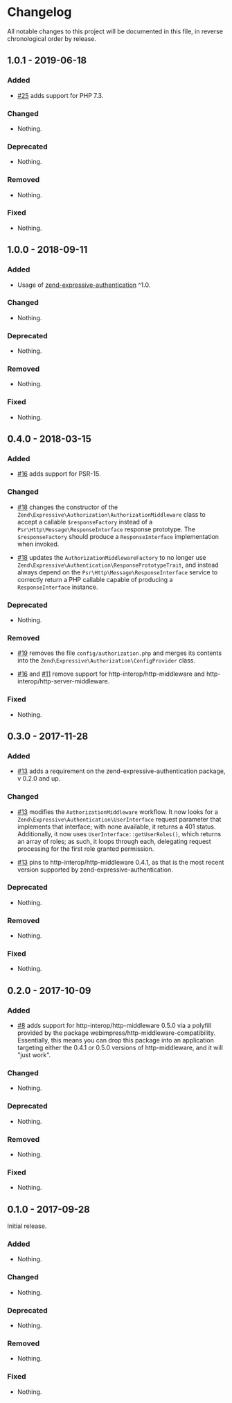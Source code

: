 # Changelog

All notable changes to this project will be documented in this file, in reverse chronological order by release.

## 1.0.1 - 2019-06-18

### Added

- [#25](https://github.com/zendframework/zend-expressive-authorization/pull/25) adds support for PHP 7.3.

### Changed

- Nothing.

### Deprecated

- Nothing.

### Removed

- Nothing.

### Fixed

- Nothing.

## 1.0.0 - 2018-09-11

### Added

- Usage of [zend-expressive-authentication](https://github.com/zendframework/zend-expressive-authentication)
  ^1.0.

### Changed

- Nothing.

### Deprecated

- Nothing.

### Removed

- Nothing.

### Fixed

- Nothing.

## 0.4.0 - 2018-03-15

### Added

- [#16](https://github.com/zendframework/zend-expressive-authorization/pull/16) adds
  support for PSR-15.

### Changed

- [#18](https://github.com/zendframework/zend-expressive-authorization/pull/18)
  changes the constructor of the `Zend\Expressive\Authorization\AuthorizationMiddleware`
  class to accept a callable `$responseFactory` instead of a
  `Psr\Http\Message\ResponseInterface` response prototype. The
  `$responseFactory` should produce a `ResponseInterface` implementation when
  invoked.

- [#18](https://github.com/zendframework/zend-expressive-authorization/pull/18)
  updates the `AuthorizationMiddlewareFactory` to no longer use
  `Zend\Expressive\Authentication\ResponsePrototypeTrait`, and instead always
  depend on the `Psr\Http\Message\ResponseInterface` service to correctly return
  a PHP callable capable of producing a `ResponseInterface` instance.

### Deprecated

- Nothing.

### Removed

- [#19](https://github.com/zendframework/zend-expressive-authorization/pull/19)
  removes the file `config/authorization.php` and merges its contents into the
  `Zend\Expressive\Authorization\ConfigProvider` class.

- [#16](https://github.com/zendframework/zend-expressive-authorization/pull/16) and
  [#11](https://github.com/zendframework/zend-expressive-authorization/pull/11)
  remove support for http-interop/http-middleware and
  http-interop/http-server-middleware.

### Fixed

- Nothing.

## 0.3.0 - 2017-11-28

### Added

- [#13](https://github.com/zendframework/zend-expressive-authorization/pull/13) adds
  a requirement on the zend-expressive-authentication package, v 0.2.0 and up.

### Changed

- [#13](https://github.com/zendframework/zend-expressive-authorization/pull/13)
  modifies the `AuthorizationMiddleware` workflow. It now looks for a
  `Zend\Expressive\Authentication\UserInterface` request parameter that
  implements that interface; with none available, it returns a 401 status.
  Additionally, it now uses `UserInterface::getUserRoles()`, which returns an
  array of roles; as such, it loops through each, delegating request processing
  for the first role granted permission.

- [#13](https://github.com/zendframework/zend-expressive-authorization/pull/13)
  pins to http-interop/http-middleware 0.4.1, as that is the most recent version
  supported by zend-expressive-authentication.

### Deprecated

- Nothing.

### Removed

- Nothing.

### Fixed

- Nothing.

## 0.2.0 - 2017-10-09

### Added

- [#8](https://github.com/zendframework/zend-expressive-authorization/pull/8) adds
  support for http-interop/http-middleware 0.5.0 via a polyfill provided by the
  package webimpress/http-middleware-compatibility. Essentially, this means you
  can drop this package into an application targeting either the 0.4.1 or 0.5.0
  versions of http-middleware, and it will "just work".

### Changed

- Nothing.

### Deprecated

- Nothing.

### Removed

- Nothing.

### Fixed

- Nothing.

## 0.1.0 - 2017-09-28

Initial release.

### Added

- Nothing.

### Changed

- Nothing.

### Deprecated

- Nothing.

### Removed

- Nothing.

### Fixed

- Nothing.
